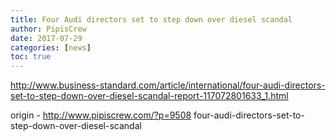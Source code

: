 ```yaml
---
title: Four Audi directors set to step down over diesel scandal
author: PipisCrew
date: 2017-07-29
categories: [news]
toc: true
---
```


http://www.business-standard.com/article/international/four-audi-directors-set-to-step-down-over-diesel-scandal-report-117072801633_1.html

origin - http://www.pipiscrew.com/?p=9508 four-audi-directors-set-to-step-down-over-diesel-scandal